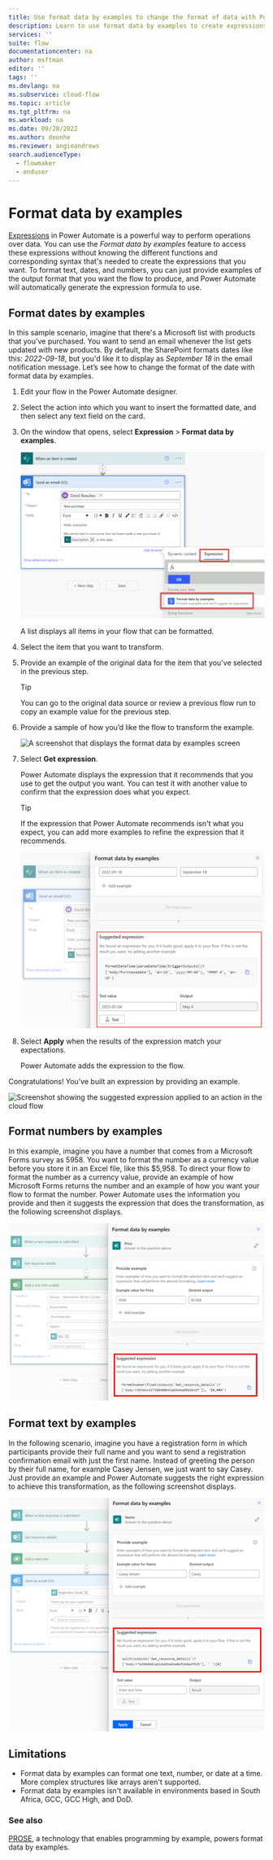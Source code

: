 ```yaml
---
title: Use format data by examples to change the format of data with Power Automate | Microsoft Docs
description: Learn to use format data by examples to create expressions automatically, based on the output you want.
services: ''
suite: flow
documentationcenter: na
author: msftman
editor: ''
tags: ''
ms.devlang: na
ms.subservice: cloud-flow
ms.topic: article
ms.tgt_pltfrm: na
ms.workload: na
ms.date: 09/28/2022
ms.author: deonhe
ms.reviewer: angieandrews
search.audienceType: 
  - flowmaker
  - enduser
---
```


# Format data by examples

[Expressions](./use-expressions-in-conditions.md) in Power Automate is a powerful way to perform operations over data. You can use the *Format data by examples* feature to access these expressions without knowing the different functions and corresponding syntax that's needed to create the expressions that you want. To format text, dates, and numbers, you can just provide examples of the output format that you want the flow to produce, and Power Automate will automatically generate the expression formula to use.

## Format dates by examples

In this sample scenario, imagine that there's a Microsoft list with products that you've purchased. You want to send an email whenever the list gets updated with new products. By default, the SharePoint formats dates like this: *2022-09-18*, but you'd like it to display as *September 18* in the email notification message. Let’s see how to change the format of the date with format data by examples.

1. Edit your flow in the Power Automate designer.
1. Select the action into which you want to insert the formatted date, and then select any text field on the card.
1. On the window that opens, select **Expression** > **Format data by examples**.

   ![Screenshot showing the option to open format data by examples in the expression menu ](media/format-data-by-examples/format-data-by-examples.png)

   A list displays all items in your flow that can be formatted.

1. Select the item that you want to transform.
1. Provide an example of the original data for the item that you've selected in the previous step.

   >[!TIP]
   >You can go to the original data source or review a previous flow run to copy an example value for the previous step.

1. Provide a sample of how you’d like the flow to transform the example.  

    ![A screenshot that displays the format data by examples screen](media/format-data-by-examples/data-examples.png)

1. Select **Get expression**.

   Power Automate displays the expression that it recommends that you use to get the output you want. You can test it with another value to confirm that the expression does what you expect.

   >[!TIP]
   >If the expression that Power Automate recommends isn't what you expect, you can add more examples to refine the expression that it recommends.

   ![Screenshot showing the suggested expression and how to test it](media/format-data-by-examples/expression-test.png)

1. Select **Apply** when the results of the expression match your expectations.

   Power Automate adds the expression to the flow.

Congratulations! You’ve built an expression by providing an example.  

![Screenshot showing the suggested expression applied to an action in the cloud flow](media/format-data-by-examples/suggested-expression.png)

## Format numbers by examples

In this example, imagine you have a number that comes from a Microsoft Forms survey as 5958. You want to format the number as a currency value before you store it in an Excel file, like this $5,958. To direct your flow to format the number as a currency value, provide an example of how Microsoft Forms returns the number and an example of how you want your flow to format the number. Power Automate uses the information you provide and then it suggests the expression that does the transformation, as the following screenshot displays.

![Screenshot showing how to format a number into a currency just by providing an example. Power Automate suggests the expression to achieve this transformation.](media/format-data-by-examples/example-number.png)

## Format text by examples

In the following scenario, imagine you have a registration form in which participants provide their full name and you want to send a registration confirmation email with just the first name. Instead of greeting the person by their full name, for example Casey Jensen, we just want to say Casey. Just provide an example and Power Automate suggests the right expression to achieve this transformation, as the following screenshot displays.

![Screenshot showing how to format text from a person’s full name to only their first name. Power Automate suggests the expression to achieve this transformation.](media/format-data-by-examples/example-text.png)

## Limitations

- Format data by examples can format one text, number, or date at a time. More complex structures like arrays aren't supported.
- Format data by examples isn't available in environments based in South Africa, GCC, GCC High, and DoD.

### See also

[PROSE](https://www.microsoft.com/research/project/prose-framework/), a technology that enables programming by example, powers format data by examples.
